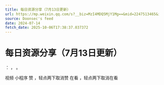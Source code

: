 ```yaml
---
title: 每日资源分享（7月13日更新）
url: https://mp.weixin.qq.com/s?__biz=MzI4MDQ5MjY1Mg==&mid=2247513465&idx=2&sn=b98f6c2808d4df27f6afa54f1f291ab6
source: Doonsec's feed
date: 2024-07-14
fetch_date: 2025-10-06T17:38:37.037372
---
```


# 每日资源分享（7月13日更新）

：
，
。

视频
小程序
赞
，轻点两下取消赞
在看
，轻点两下取消在看